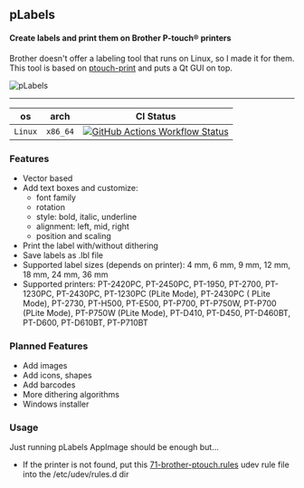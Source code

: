 ## pLabels

#### Create labels and print them on Brother P-touch® printers

Brother doesn't offer a labeling tool that runs on Linux, so I made it for them. This tool is based
on [ptouch-print](https://dominic.familie-radermacher.ch/projekte/ptouch-print/) and puts a Qt GUI on top.

![pLabels](https://github.com/user-attachments/assets/05cacbdc-5d09-4e28-9bba-2fdc0c6fb0f2)

---

| os      | arch     | CI Status                                                                                                                                                                                                                                               |
|---------|----------|---------------------------------------------------------------------------------------------------------------------------------------------------------------------------------------------------------------------------------------------------------|
| `Linux` | `x86_64` | [![GitHub Actions Workflow Status](https://img.shields.io/github/actions/workflow/status/Privatehive/pLabels/main.yml?branch=master&style=flat&logo=github&label=create+package)](https://github.com/Privatehive/pLabels/actions?query=branch%3Amaster) |

### Features

* Vector based
* Add text boxes and customize:
    * font family
    * rotation
    * style: bold, italic, underline
    * alignment: left, mid, right
    * position and scaling
* Print the label with/without dithering
* Save labels as .lbl file
* Supported label sizes (depends on printer): 4 mm, 6 mm, 9 mm, 12 mm, 18 mm, 24 mm, 36 mm
* Supported printers: PT-2420PC, PT-2450PC, PT-1950, PT-2700, PT-1230PC, PT-2430PC, PT-1230PC (PLite Mode), PT-2430PC (
  PLite Mode), PT-2730, PT-H500, PT-E500, PT-P700, PT-P750W, PT-P700 (PLite Mode), PT-P750W (PLite Mode), PT-D410,
  PT-D450, PT-D460BT, PT-D600, PT-D610BT, PT-P710BT

### Planned Features

* Add images
* Add icons, shapes
* Add barcodes
* More dithering algorithms
* Windows installer

### Usage

Just running pLabels AppImage should be enough but...

* If the printer is not found, put this
  [71-brother-ptouch.rules](https://github.com/Privatehive/pLabels/blob/40ed233bdd0af4f758ec179224aff3cd95a1435e/share/71-brother-ptouch.rules)
  udev rule file into the /etc/udev/rules.d dir
